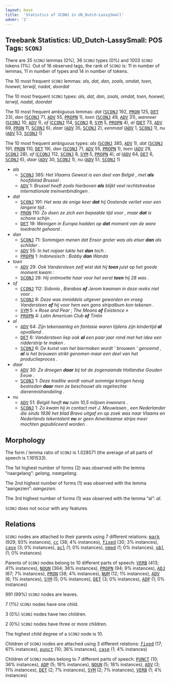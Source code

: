 ```yaml
---
layout: base
title:  'Statistics of SCONJ in UD_Dutch-LassySmall'
udver: '2'
---
```


## Treebank Statistics: UD_Dutch-LassySmall: POS Tags: `SCONJ`

There are 35 `SCONJ` lemmas (0%), 36 `SCONJ` types (0%) and 1003 `SCONJ` tokens (1%).
Out of 16 observed tags, the rank of `SCONJ` is: 11 in number of lemmas, 11 in number of types and 14 in number of tokens.

The 10 most frequent `SCONJ` lemmas: <em>als, dat, dan, zoals, omdat, toen, hoewel, terwijl, nadat, doordat</em>

The 10 most frequent `SCONJ` types:  <em>als, dat, dan, zoals, omdat, toen, hoewel, terwijl, nadat, doordat</em>

The 10 most frequent ambiguous lemmas: <em>dat</em> (<tt><a href="nl_lassysmall-pos-SCONJ.html">SCONJ</a></tt> 192, <tt><a href="nl_lassysmall-pos-PRON.html">PRON</a></tt> 125, <tt><a href="nl_lassysmall-pos-DET.html">DET</a></tt> 23), <em>dan</em> (<tt><a href="nl_lassysmall-pos-SCONJ.html">SCONJ</a></tt> 71, <tt><a href="nl_lassysmall-pos-ADV.html">ADV</a></tt> 55, <tt><a href="nl_lassysmall-pos-PROPN.html">PROPN</a></tt> 1), <em>toen</em> (<tt><a href="nl_lassysmall-pos-SCONJ.html">SCONJ</a></tt> 49, <tt><a href="nl_lassysmall-pos-ADV.html">ADV</a></tt> 31), <em>wanneer</em> (<tt><a href="nl_lassysmall-pos-SCONJ.html">SCONJ</a></tt> 10, <tt><a href="nl_lassysmall-pos-ADV.html">ADV</a></tt> 1), <em>of</em> (<tt><a href="nl_lassysmall-pos-CCONJ.html">CCONJ</a></tt> 114, <tt><a href="nl_lassysmall-pos-SCONJ.html">SCONJ</a></tt> 8, <tt><a href="nl_lassysmall-pos-SYM.html">SYM</a></tt> 5, <tt><a href="nl_lassysmall-pos-PROPN.html">PROPN</a></tt> 4), <em>al</em> (<tt><a href="nl_lassysmall-pos-DET.html">DET</a></tt> 73, <tt><a href="nl_lassysmall-pos-ADV.html">ADV</a></tt> 69, <tt><a href="nl_lassysmall-pos-PRON.html">PRON</a></tt> 11, <tt><a href="nl_lassysmall-pos-SCONJ.html">SCONJ</a></tt> 6), <em>daar</em> (<tt><a href="nl_lassysmall-pos-ADV.html">ADV</a></tt> 35, <tt><a href="nl_lassysmall-pos-SCONJ.html">SCONJ</a></tt> 2), <em>eenmaal</em> (<tt><a href="nl_lassysmall-pos-ADV.html">ADV</a></tt> 1, <tt><a href="nl_lassysmall-pos-SCONJ.html">SCONJ</a></tt> 1), <em>nu</em> (<tt><a href="nl_lassysmall-pos-ADV.html">ADV</a></tt> 53, <tt><a href="nl_lassysmall-pos-SCONJ.html">SCONJ</a></tt> 1)

The 10 most frequent ambiguous types:  <em>als</em> (<tt><a href="nl_lassysmall-pos-SCONJ.html">SCONJ</a></tt> 385, <tt><a href="nl_lassysmall-pos-ADV.html">ADV</a></tt> 1), <em>dat</em> (<tt><a href="nl_lassysmall-pos-SCONJ.html">SCONJ</a></tt> 191, <tt><a href="nl_lassysmall-pos-PRON.html">PRON</a></tt> 110, <tt><a href="nl_lassysmall-pos-DET.html">DET</a></tt> 19), <em>dan</em> (<tt><a href="nl_lassysmall-pos-SCONJ.html">SCONJ</a></tt> 71, <tt><a href="nl_lassysmall-pos-ADV.html">ADV</a></tt> 55, <tt><a href="nl_lassysmall-pos-PROPN.html">PROPN</a></tt> 1), <em>toen</em> (<tt><a href="nl_lassysmall-pos-ADV.html">ADV</a></tt> 29, <tt><a href="nl_lassysmall-pos-SCONJ.html">SCONJ</a></tt> 28), <em>of</em> (<tt><a href="nl_lassysmall-pos-CCONJ.html">CCONJ</a></tt> 112, <tt><a href="nl_lassysmall-pos-SCONJ.html">SCONJ</a></tt> 8, <tt><a href="nl_lassysmall-pos-SYM.html">SYM</a></tt> 5, <tt><a href="nl_lassysmall-pos-PROPN.html">PROPN</a></tt> 4), <em>al</em> (<tt><a href="nl_lassysmall-pos-ADV.html">ADV</a></tt> 64, <tt><a href="nl_lassysmall-pos-DET.html">DET</a></tt> 6, <tt><a href="nl_lassysmall-pos-SCONJ.html">SCONJ</a></tt> 6), <em>daar</em> (<tt><a href="nl_lassysmall-pos-ADV.html">ADV</a></tt> 30, <tt><a href="nl_lassysmall-pos-SCONJ.html">SCONJ</a></tt> 1), <em>nu</em> (<tt><a href="nl_lassysmall-pos-ADV.html">ADV</a></tt> 51, <tt><a href="nl_lassysmall-pos-SCONJ.html">SCONJ</a></tt> 1)


* <em>als</em>
  * <tt><a href="nl_lassysmall-pos-SCONJ.html">SCONJ</a></tt> 385: <em>Het Vlaams Gewest is een deel van België , met <b>als</b> hoofdstad Brussel .</em>
  * <tt><a href="nl_lassysmall-pos-ADV.html">ADV</a></tt> 1: <em>Brussel heeft zoals hierboven <b>als</b> blijkt veel rechtstreekse internationale treinverbindingen .</em>
* <em>dat</em>
  * <tt><a href="nl_lassysmall-pos-SCONJ.html">SCONJ</a></tt> 191: <em>Het was de enige keer <b>dat</b> hij Oostende verliet voor een langere tijd .</em>
  * <tt><a href="nl_lassysmall-pos-PRON.html">PRON</a></tt> 110: <em>Zo doen ze zich een bepaalde tijd voor , maar <b>dat</b> is schone schijn .</em>
  * <tt><a href="nl_lassysmall-pos-DET.html">DET</a></tt> 19: <em>Weinigen in Europa hadden op <b>dat</b> moment van de ware toedracht gehoord .</em>
* <em>dan</em>
  * <tt><a href="nl_lassysmall-pos-SCONJ.html">SCONJ</a></tt> 71: <em>Sommigen menen dat Ensor groter was als etser <b>dan</b> als schilder .</em>
  * <tt><a href="nl_lassysmall-pos-ADV.html">ADV</a></tt> 55: <em>In het najaar lukte het <b>dan</b> toch .</em>
  * <tt><a href="nl_lassysmall-pos-PROPN.html">PROPN</a></tt> 1: <em>Indonesisch : Bobby <b>dan</b> Wanda</em>
* <em>toen</em>
  * <tt><a href="nl_lassysmall-pos-ADV.html">ADV</a></tt> 29: <em>Ook Vandersteen zelf wist dat hij <b>toen</b> juist op het goede moment kwam :</em>
  * <tt><a href="nl_lassysmall-pos-SCONJ.html">SCONJ</a></tt> 28: <em>Hij ontmoette haar voor het eerst <b>toen</b> hij 28 was .</em>
* <em>of</em>
  * <tt><a href="nl_lassysmall-pos-CCONJ.html">CCONJ</a></tt> 112: <em>Sidonia , Barabas <b>of</b> Jerom kwamen in deze reeks niet voor .</em>
  * <tt><a href="nl_lassysmall-pos-SCONJ.html">SCONJ</a></tt> 8: <em>Deze was inmiddels uitgever geworden en vroeg Vandersteen <b>of</b> hij voor hem een gans stripalbum kon tekenen .</em>
  * <tt><a href="nl_lassysmall-pos-SYM.html">SYM</a></tt> 5: <em>« Rose and Pear ; The Means <b>of</b> Existence »</em>
  * <tt><a href="nl_lassysmall-pos-PROPN.html">PROPN</a></tt> 4: <em>Latin American Club <b>of</b> Tintin</em>
* <em>al</em>
  * <tt><a href="nl_lassysmall-pos-ADV.html">ADV</a></tt> 64: <em>Zijn tekenaanleg en fantasie waren tijdens zijn kindertijd <b>al</b> opvallend .</em>
  * <tt><a href="nl_lassysmall-pos-DET.html">DET</a></tt> 6: <em>Vandersteen liep ook <b>al</b> een paar jaar rond met het idee een ridderstrip te maken .</em>
  * <tt><a href="nl_lassysmall-pos-SCONJ.html">SCONJ</a></tt> 6: <em>De kunst van het biermaken wordt ' brouwen ' genoemd , <b>al</b> is het brouwen strikt genomen maar een deel van het productieproces .</em>
* <em>daar</em>
  * <tt><a href="nl_lassysmall-pos-ADV.html">ADV</a></tt> 30: <em>Ze droegen <b>daar</b> bij tot de zogenaamde Hollandse Gouden Eeuw .</em>
  * <tt><a href="nl_lassysmall-pos-SCONJ.html">SCONJ</a></tt> 1: <em>Deze traditie wordt vanuit sommige kringen hevig bestreden <b>daar</b> men ze beschouwt als regelrechte dierenmishandeling .</em>
* <em>nu</em>
  * <tt><a href="nl_lassysmall-pos-ADV.html">ADV</a></tt> 51: <em>België heeft <b>nu</b> ruim 10,5 miljoen inwoners .</em>
  * <tt><a href="nl_lassysmall-pos-SCONJ.html">SCONJ</a></tt> 1: <em>Zo kwam hij in contact met J. Meuwissen , een Nederlander die sinds 1936 het blad Bravo uitgaf en op zoek was naar Vlaams en Nederlands tekentalent <b>nu</b> er geen Amerikaanse strips meer mochten gepubliceerd worden .</em>

## Morphology

The form / lemma ratio of `SCONJ` is 1.028571 (the average of all parts of speech is 1.161533).

The 1st highest number of forms (2) was observed with the lemma “naargelang”: <em>gelang, naargelang</em>.

The 2nd highest number of forms (1) was observed with the lemma “aangezien”: <em>aangezien</em>.

The 3rd highest number of forms (1) was observed with the lemma “al”: <em>al</em>.

`SCONJ` does not occur with any features.


## Relations

`SCONJ` nodes are attached to their parents using 7 different relations: <tt><a href="nl_lassysmall-dep-mark.html">mark</a></tt> (929; 93% instances), <tt><a href="nl_lassysmall-dep-cc.html">cc</a></tt> (38; 4% instances), <tt><a href="nl_lassysmall-dep-fixed.html">fixed</a></tt> (30; 3% instances), <tt><a href="nl_lassysmall-dep-case.html">case</a></tt> (3; 0% instances), <tt><a href="nl_lassysmall-dep-acl.html">acl</a></tt> (1; 0% instances), <tt><a href="nl_lassysmall-dep-nmod.html">nmod</a></tt> (1; 0% instances), <tt><a href="nl_lassysmall-dep-obl.html">obl</a></tt> (1; 0% instances)

Parents of `SCONJ` nodes belong to 10 different parts of speech: <tt><a href="nl_lassysmall-pos-VERB.html">VERB</a></tt> (413; 41% instances), <tt><a href="nl_lassysmall-pos-NOUN.html">NOUN</a></tt> (364; 36% instances), <tt><a href="nl_lassysmall-pos-PROPN.html">PROPN</a></tt> (94; 9% instances), <tt><a href="nl_lassysmall-pos-ADJ.html">ADJ</a></tt> (67; 7% instances), <tt><a href="nl_lassysmall-pos-PRON.html">PRON</a></tt> (38; 4% instances), <tt><a href="nl_lassysmall-pos-NUM.html">NUM</a></tt> (12; 1% instances), <tt><a href="nl_lassysmall-pos-ADV.html">ADV</a></tt> (6; 1% instances), <tt><a href="nl_lassysmall-pos-SYM.html">SYM</a></tt> (5; 0% instances), <tt><a href="nl_lassysmall-pos-DET.html">DET</a></tt> (3; 0% instances), <tt><a href="nl_lassysmall-pos-ADP.html">ADP</a></tt> (1; 0% instances)

991 (99%) `SCONJ` nodes are leaves.

7 (1%) `SCONJ` nodes have one child.

3 (0%) `SCONJ` nodes have two children.

2 (0%) `SCONJ` nodes have three or more children.

The highest child degree of a `SCONJ` node is 10.

Children of `SCONJ` nodes are attached using 3 different relations: <tt><a href="nl_lassysmall-dep-fixed.html">fixed</a></tt> (17; 61% instances), <tt><a href="nl_lassysmall-dep-punct.html">punct</a></tt> (10; 36% instances), <tt><a href="nl_lassysmall-dep-case.html">case</a></tt> (1; 4% instances)

Children of `SCONJ` nodes belong to 7 different parts of speech: <tt><a href="nl_lassysmall-pos-PUNCT.html">PUNCT</a></tt> (10; 36% instances), <tt><a href="nl_lassysmall-pos-ADP.html">ADP</a></tt> (5; 18% instances), <tt><a href="nl_lassysmall-pos-NOUN.html">NOUN</a></tt> (5; 18% instances), <tt><a href="nl_lassysmall-pos-ADV.html">ADV</a></tt> (3; 11% instances), <tt><a href="nl_lassysmall-pos-DET.html">DET</a></tt> (2; 7% instances), <tt><a href="nl_lassysmall-pos-SYM.html">SYM</a></tt> (2; 7% instances), <tt><a href="nl_lassysmall-pos-VERB.html">VERB</a></tt> (1; 4% instances)

